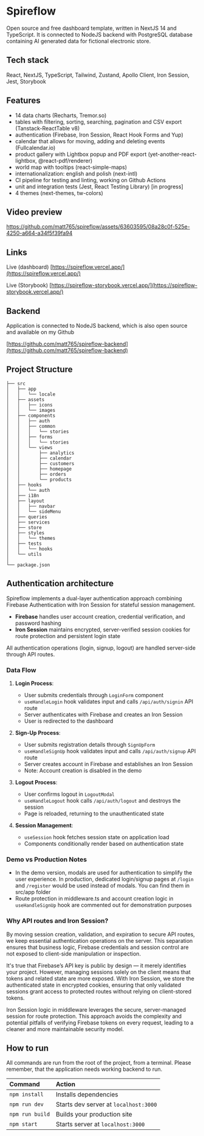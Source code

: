 # Spireflow
Open source and free dashboard template, written in NextJS 14 and TypeScript. It is connected to NodeJS backend with PostgreSQL database containing AI generated data for fictional electronic store.

## Tech stack
React, NextJS, TypeScript, Tailwind, Zustand, Apollo Client, Iron Session, Jest, Storybook

## Features
- 14 data charts (Recharts, Tremor.so)
- tables with filtering, sorting, searching, pagination and CSV export (Tanstack-ReactTable v8)
- authentication (Firebase, Iron Session, React Hook Forms and Yup)
- calendar that allows for moving, adding and deleting events (Fullcalendar.io)
- product gallery with Lightbox popup and PDF export (yet-another-react-lightbox, @react-pdf/renderer)
- world map with tooltips (react-simple-maps)
- internationalization: english and polish (next-intl)
- CI pipeline for testing and linting, working on Github Actions
- unit and integration tests (Jest, React Testing Library) [in progress]
- 4 themes (next-themes, tw-colors)

## Video preview
https://github.com/matt765/spireflow/assets/63603595/08a28c0f-525e-4250-a664-a34f5f39fa94

## Links
Live (dashboard) [https://spireflow.vercel.app/](https://spireflow.vercel.app/)

Live (Storybook) [https://spireflow-storybook.vercel.app/](https://spireflow-storybook.vercel.app/)

## Backend
Application is connected to NodeJS backend, which is also open source and available on my Github

[https://github.com/matt765/spireflow-backend](https://github.com/matt765/spireflow-backend)

##  Project Structure
```
├── src
│   ├── app
│   │   └── locale
│   ├── assets
│   │   ├── icons
│   │   └── images
│   ├── components
│   │   ├── auth
│   │   ├── common
│   │   │   └── stories
│   │   ├── forms
│   │   │   └── stories
│   │   └── views
│   │       ├── analytics
│   │       ├── calendar
│   │       ├── customers
│   │       ├── homepage
│   │       ├── orders
│   │       └── products
│   ├── hooks
│   │   └── auth
│   ├── i18n
│   ├── layout
│   │   ├── navbar
│   │   └── sideMenu
│   ├── queries
│   ├── services
│   ├── store
│   ├── styles
│   │   └── themes
│   ├── tests
│   │   └── hooks
│   └── utils
│ 
└── package.json
```

## Authentication architecture

Spireflow implements a dual-layer authentication approach combining Firebase Authentication with Iron Session for stateful session management. 

- **Firebase** handles user account creation, credential verification, and password hashing 
- **Iron Session** maintains encrypted, server-verified session cookies for route protection and persistent login state

All authentication operations (login, signup, logout) are handled server-side through API routes.

### Data Flow

1. **Login Process**:
   - User submits credentials through `LoginForm` component
   - `useHandleLogin` hook validates input and calls `/api/auth/signin` API route
   - Server authenticates with Firebase and creates an Iron Session
   - User is redirected to the dashboard

2. **Sign-Up Process**:
   - User submits registration details through `SignUpForm`
   - `useHandleSignUp` hook validates input and calls `/api/auth/signup` API route
   - Server creates account in Firebase and establishes an Iron Session
   - Note: Account creation is disabled in the demo

3. **Logout Process**:
   - User confirms logout in `LogoutModal`
   - `useHandleLogout` hook calls `/api/auth/logout` and destroys the session
   - Page is reloaded, returning to the unauthenticated state

4. **Session Management**:
   - `useSession` hook fetches session state on application load
   - Components conditionally render based on authentication state

### Demo vs Production Notes

- In the demo version, modals are used for authentication to simplify the user experience. In production, dedicated login/signup pages at `/login` and `/register` would be used instead of modals. You can find them in src/app folder
- Route protection in middleware.ts and account creation logic in `useHandleSignUp` hook are commented out for demonstration purposes

### Why API routes and Iron Session?

By moving session creation, validation, and expiration to secure API routes, we keep essential authentication operations on the server. This separation ensures that business logic, Firebase credentials and session control are not exposed to client-side manipulation or inspection. 

It's true that Firebase’s API key is public by design — it merely identifies your project. However, managing sessions solely on the client means that tokens and related state are more exposed. With Iron Session, we store the authenticated state in encrypted cookies, ensuring that only validated sessions grant access to protected routes without relying on client-stored tokens.

Iron Session logic in middleware leverages the secure, server-managed session for route protection. This approach avoids the complexity and potential pitfalls of verifying Firebase tokens on every request, leading to a cleaner and more maintainable security model.

##  How to run
All commands are run from the root of the project, from a terminal. Please remember, that the application needs working backend to run. 

| Command                | Action                                             |
| :--------------------- | :------------------------------------------------- |
| `npm install`          | Installs dependencies                              |
| `npm run dev`          | Starts dev server at `localhost:3000`              |
| `npm run build`        | Builds your production site                        |
| `npm start`            | Starts server at `localhost:3000`                  |
